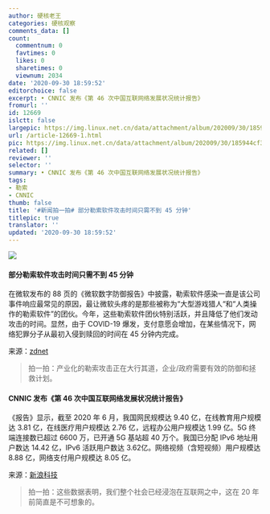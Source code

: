 ```yaml
---
author: 硬核老王
categories: 硬核观察
comments_data: []
count:
  commentnum: 0
  favtimes: 0
  likes: 0
  sharetimes: 0
  viewnum: 2034
date: '2020-09-30 18:59:52'
editorchoice: false
excerpt: • CNNIC 发布《第 46 次中国互联网络发展状况统计报告》
fromurl: ''
id: 12669
islctt: false
largepic: https://img.linux.net.cn/data/attachment/album/202009/30/185944cf34ycxfszbmcmss.jpg
url: /article-12669-1.html
pic: https://img.linux.net.cn/data/attachment/album/202009/30/185944cf34ycxfszbmcmss.jpg.thumb.jpg
related: []
reviewer: ''
selector: ''
summary: • CNNIC 发布《第 46 次中国互联网络发展状况统计报告》
tags:
- 勒索
- CNNIC
thumb: false
title: '#新闻拍一拍# 部分勒索软件攻击时间只需不到 45 分钟'
titlepic: true
translator: ''
updated: '2020-09-30 18:59:52'
---
```


![](/data/attachment/album/202009/30/185944cf34ycxfszbmcmss.jpg)


#### 部分勒索软件攻击时间只需不到 45 分钟


在微软发布的 88 页的《微软数字防御报告》中披露，勒索软件感染一直是该公司事件响应最常见的原因，最让微软头疼的是那些被称为“大型游戏猎人“和“人类操作的勒索软件”的团伙。今年，这些勒索软件团伙特别活跃，并且降低了他们发动攻击的时间。显然，由于 COVID-19 爆发，支付意愿会增加，在某些情况下，网络犯罪分子从最初入侵到赎回的时间在 45 分钟内完成。


来源：[zdnet](https://www.zdnet.com/article/microsoft-some-ransomware-attacks-take-less-than-45-minutes/)



> 
> 拍一拍：产业化的勒索攻击正在大行其道，企业/政府需要有效的防御和拯救计划。
> 
> 
> 


#### CNNIC 发布《第 46 次中国互联网络发展状况统计报告》


《报告》显示，截至 2020 年 6 月，我国网民规模达 9.40 亿，在线教育用户规模达 3.81 亿，在线医疗用户规模达 2.76 亿，远程办公用户规模达 1.99 亿。5G 终端连接数已超过 6600 万，已开通 5G 基站超 40 万个。我国已分配 IPv6 地址用户数达 14.42 亿，IPv6 活跃用户数达 3.62亿。网络视频（含短视频）用户规模达 8.88 亿，网络支付用户规模达 8.05 亿。


来源：[新浪科技](https://finance.sina.com.cn/tech/2020-09-29/doc-iivhvpwy9334481.shtml?qq-pf-to=pcqq.c2c)



> 
> 拍一拍：这些数据表明，我们整个社会已经浸泡在互联网之中，这在 20 年前简直是不可想象的。
> 
> 
>